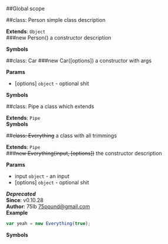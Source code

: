 ##Global scope
<a name="Person"></a>

##class: Person
simple class description

**Extends**: `Object`  
<a name="Person"></a>
###new Person()
a constructor description

**Symbols**  

<a name="Car"></a>

##class: Car
<a name="Car"></a>
###new Car([options])
a constructor with args

**Params**

- [options] `object` - optional shit

**Symbols**  

<a name="Pipe"></a>

##class: Pipe
a class which extends

**Extends**: `Pipe`  
**Symbols**  

<a name="Everything"></a>

##~~class: Everything~~
a class with all trimmings

**Extends**: `Pipe`  
<a name="Everything"></a>
###~~new Everything(input, [options])~~
the constructor description

**Params**

- input `object` - an input
- [options] `object` - optional shit

***Deprecated***  
**Since**: v0.10.28  
**Author**: 75lb <75pound@gmail.com>  
**Example**  
```js
var yeah = new Everything(true);
```
**Symbols**  

